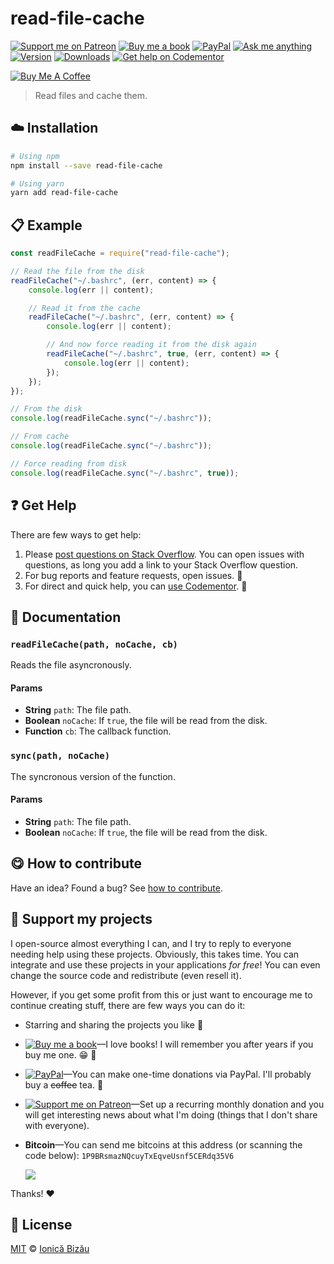 <!-- Please do not edit this file. Edit the `blah` field in the `package.json` instead. If in doubt, open an issue. -->


















# read-file-cache

 [![Support me on Patreon][badge_patreon]][patreon] [![Buy me a book][badge_amazon]][amazon] [![PayPal][badge_paypal_donate]][paypal-donations] [![Ask me anything](https://img.shields.io/badge/ask%20me-anything-1abc9c.svg)](https://github.com/IonicaBizau/ama) [![Version](https://img.shields.io/npm/v/read-file-cache.svg)](https://www.npmjs.com/package/read-file-cache) [![Downloads](https://img.shields.io/npm/dt/read-file-cache.svg)](https://www.npmjs.com/package/read-file-cache) [![Get help on Codementor](https://cdn.codementor.io/badges/get_help_github.svg)](https://www.codementor.io/@johnnyb?utm_source=github&utm_medium=button&utm_term=johnnyb&utm_campaign=github)

<a href="https://www.buymeacoffee.com/H96WwChMy" target="_blank"><img src="https://www.buymeacoffee.com/assets/img/custom_images/yellow_img.png" alt="Buy Me A Coffee"></a>







> Read files and cache them.

















## :cloud: Installation

```sh
# Using npm
npm install --save read-file-cache

# Using yarn
yarn add read-file-cache
```













## :clipboard: Example



```js
const readFileCache = require("read-file-cache");

// Read the file from the disk
readFileCache("~/.bashrc", (err, content) => {
    console.log(err || content);

    // Read it from the cache
    readFileCache("~/.bashrc", (err, content) => {
        console.log(err || content);

        // And now force reading it from the disk again
        readFileCache("~/.bashrc", true, (err, content) => {
            console.log(err || content);
        });
    });
});

// From the disk
console.log(readFileCache.sync("~/.bashrc"));

// From cache
console.log(readFileCache.sync("~/.bashrc"));

// Force reading from disk
console.log(readFileCache.sync("~/.bashrc", true));
```












## :question: Get Help

There are few ways to get help:



 1. Please [post questions on Stack Overflow](https://stackoverflow.com/questions/ask). You can open issues with questions, as long you add a link to your Stack Overflow question.
 2. For bug reports and feature requests, open issues. :bug:
 3. For direct and quick help, you can [use Codementor](https://www.codementor.io/johnnyb). :rocket:







## :memo: Documentation


### `readFileCache(path, noCache, cb)`
Reads the file asyncronously.

#### Params

- **String** `path`: The file path.
- **Boolean** `noCache`: If `true`, the file will be read from the disk.
- **Function** `cb`: The callback function.

### `sync(path, noCache)`
The syncronous version of the function.

#### Params

- **String** `path`: The file path.
- **Boolean** `noCache`: If `true`, the file will be read from the disk.














## :yum: How to contribute
Have an idea? Found a bug? See [how to contribute][contributing].


## :sparkling_heart: Support my projects
I open-source almost everything I can, and I try to reply to everyone needing help using these projects. Obviously,
this takes time. You can integrate and use these projects in your applications *for free*! You can even change the source code and redistribute (even resell it).

However, if you get some profit from this or just want to encourage me to continue creating stuff, there are few ways you can do it:


 - Starring and sharing the projects you like :rocket:
 - [![Buy me a book][badge_amazon]][amazon]—I love books! I will remember you after years if you buy me one. :grin: :book:
 - [![PayPal][badge_paypal]][paypal-donations]—You can make one-time donations via PayPal. I'll probably buy a ~~coffee~~ tea. :tea:
 - [![Support me on Patreon][badge_patreon]][patreon]—Set up a recurring monthly donation and you will get interesting news about what I'm doing (things that I don't share with everyone).
 - **Bitcoin**—You can send me bitcoins at this address (or scanning the code below): `1P9BRsmazNQcuyTxEqveUsnf5CERdq35V6`

    ![](https://i.imgur.com/z6OQI95.png)


Thanks! :heart:
























## :scroll: License

[MIT][license] © [Ionică Bizău][website]






[license]: /LICENSE
[website]: https://ionicabizau.net
[contributing]: /CONTRIBUTING.md
[docs]: /DOCUMENTATION.md
[badge_patreon]: https://ionicabizau.github.io/badges/patreon.svg
[badge_amazon]: https://ionicabizau.github.io/badges/amazon.svg
[badge_paypal]: https://ionicabizau.github.io/badges/paypal.svg
[badge_paypal_donate]: https://ionicabizau.github.io/badges/paypal_donate.svg
[patreon]: https://www.patreon.com/ionicabizau
[amazon]: http://amzn.eu/hRo9sIZ
[paypal-donations]: https://www.paypal.com/cgi-bin/webscr?cmd=_s-xclick&hosted_button_id=RVXDDLKKLQRJW
